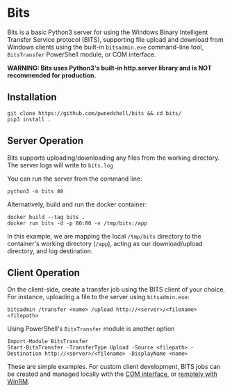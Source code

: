 # Bits

Bits is a basic Python3 server for using the Windows Binary Intelligent Transfer Service protocol (BITS), supporting file upload and download from Windows clients using the built-in `bitsadmin.exe` command-line tool, `BitsTransfer` PowerShell module, or COM interface.

**WARNING: Bits uses Python3's built-in http.server library and is NOT recommended for production.**

## Installation

```
git clone https://github.com/pwnedshell/bits && cd bits/
pip3 install .
```


## Server Operation

Bits supports uploading/downloading any files from the working directory.
The server logs will write to `bits.log`

You can run the server from the command line:

```
python3 -m bits 80
```

Alternatively, build and run the docker container:

```
docker build --tag bits .
docker run bits -d -p 80:80 -v /tmp/bits:/app
```
In this example, we are mapping the local `/tmp/bits` directory to the container's working directory (`/app`), acting as our download/upload directory, and log destination.


## Client Operation

On the client-side, create a transfer job using the BITS client of your choice. For instance, uploading a file to the server using `bitsadmin.exe`:

```
bitsadmin /transfer <name> /upload http://<server>/<filename> <filepath>
```

Using PowerShell's `BitsTransfer` module is another option

```
Import-Module BitsTransfer
Start-BitsTransfer -TransferType Upload -Source <filepath> -Destination http://<server>/<filename> -DisplayName <name>
```

These are simple examples. For custom client development, BITS jobs can be created and managed locally with the [COM interface](https://docs.microsoft.com/en-us/windows/win32/bits/common-classes), or [remotely with WinRM](https://docs.microsoft.com/en-us/windows/win32/bits/using-winrm-windows-powershell-cmdlets-to-manage-bits-transfer-jobs). 
